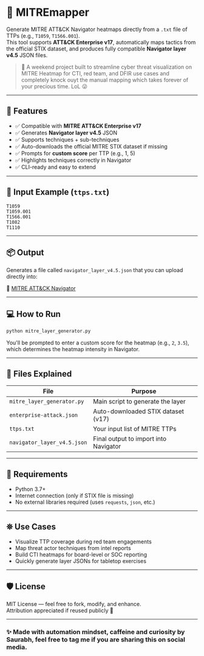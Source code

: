 # 🧠 MITREmapper

Generate MITRE ATT&CK Navigator heatmaps directly from a `.txt` file of TTPs (e.g., `T1059`, `T1566.001`).  
This tool supports **ATT&CK Enterprise v17**, automatically maps tactics from the official STIX dataset, and produces fully compatible **Navigator layer v4.5** JSON files.

> 🎯 A weekend project built to streamline cyber threat visualization on MITRE Heatmap for CTI, red team, and DFIR use cases and completely knock ouyt the manual mapping which takes forever of your precious time. LoL 😜

---

## 🚀 Features

- ✅ Compatible with **MITRE ATT&CK Enterprise v17**
- ✅ Generates **Navigator layer v4.5** JSON
- ✅ Supports techniques + sub-techniques
- ✅ Auto-downloads the official MITRE STIX dataset if missing
- ✅ Prompts for **custom score** per TTP (e.g., 1, 5)
- ✅ Highlights techniques correctly in Navigator
- ✅ CLI-ready and easy to extend

---

## 📂 Input Example (`ttps.txt`)

```
T1059
T1059.001
T1566.001
T1082
T1110
```

---

## 📦 Output

Generates a file called `navigator_layer_v4.5.json` that you can upload directly into:

📍 [MITRE ATT&CK Navigator](https://mitre-attack.github.io/attack-navigator/)

---

## 💻 How to Run

```bash
python mitre_layer_generator.py
```

You'll be prompted to enter a custom score for the heatmap (e.g., `2`, `3.5`), which determines the heatmap intensity in Navigator.

---

## 📁 Files Explained

| File                     | Purpose                                 |
|--------------------------|-----------------------------------------|
| `mitre_layer_generator.py` | Main script to generate the layer      |
| `enterprise-attack.json` | Auto-downloaded STIX dataset (v17)     |
| `ttps.txt`               | Your input list of MITRE TTPs          |
| `navigator_layer_v4.5.json` | Final output to import into Navigator |

---

## 🔧 Requirements

- Python 3.7+
- Internet connection (only if STIX file is missing)
- No external libraries required (uses `requests`, `json`, etc.)

---

## ⛯ Use Cases

- Visualize TTP coverage during red team engagements
- Map threat actor techniques from intel reports
- Build CTI heatmaps for board-level or SOC reporting
- Quickly generate layer JSONs for tabletop exercises

---


## 🛡️ License

MIT License — feel free to fork, modify, and enhance.  
Attribution appreciated if reused publicly 🙏

---

### ✨ Made with automation mindset, caffeine and curiosity by Saurabh, feel free to tag me if you are sharing this on social media.  
